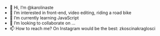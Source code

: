 - 👋 Hi, I’m @karolinaste
- 👀 I’m interested in front-end, video editing, riding a road bike 
- 🌱 I’m currently learning JavaScript 
- 💞️ I’m looking to collaborate on ...
- 📫 How to reach me? On Instagram would be the best: zkoscinakraglosci

<!---
karolinaste/karolinaste is a ✨ special ✨ repository because its `README.md` (this file) appears on your GitHub profile.
You can click the Preview link to take a look at your changes.
--->
